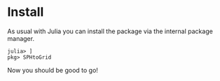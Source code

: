 # Install

As usual with Julia you can install the package via the internal package manager.

```
julia> ]
pkg> SPHtoGrid
```

Now you should be good to go!